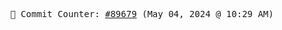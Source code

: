<p align="center">
    <samp>
        📮 Commit Counter: <a href="https://github.com/Javascript-void0/Javascript-void0/commits/main">#89679</a> (May 04, 2024 @ 10:29 AM)
    </samp>
</p>